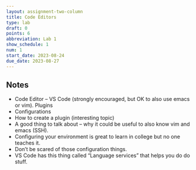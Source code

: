 ```yaml
---
layout: assignment-two-column
title: Code Editors
type: lab
draft: 0
points: 6
abbreviation: Lab 1
show_schedule: 1
num: 1
start_date: 2023-08-24
due_date: 2023-08-27
---
```


## Notes
* Code Editor – VS Code (strongly encouraged, but OK to also use emacs or vim).
Plugins
* Configurations
* How to create a plugin (interesting topic)
* A good thing to talk about – why it could be useful to also know vim and emacs (SSH).
* Configuring your environment is great to learn in college but no one teaches it.
* Don’t be scared of those configuration things.
* VS Code has this thing called “Language services” that helps you do do stuff.

